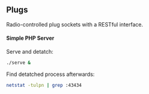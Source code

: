 ## Plugs

Radio-controlled plug sockets with a RESTful interface.

#### Simple PHP Server
Serve and detatch:
```bash
./serve &
```

Find detatched process afterwards:
```bash
netstat -tulpn | grep :43434
```
